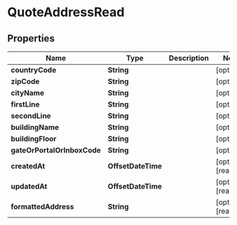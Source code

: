 

# QuoteAddressRead



## Properties

| Name | Type | Description | Notes |
|------------ | ------------- | ------------- | -------------|
|**countryCode** | **String** |  |  [optional] |
|**zipCode** | **String** |  |  [optional] |
|**cityName** | **String** |  |  [optional] |
|**firstLine** | **String** |  |  [optional] |
|**secondLine** | **String** |  |  [optional] |
|**buildingName** | **String** |  |  [optional] |
|**buildingFloor** | **String** |  |  [optional] |
|**gateOrPortalOrInboxCode** | **String** |  |  [optional] |
|**createdAt** | **OffsetDateTime** |  |  [optional] [readonly] |
|**updatedAt** | **OffsetDateTime** |  |  [optional] [readonly] |
|**formattedAddress** | **String** |  |  [optional] [readonly] |



